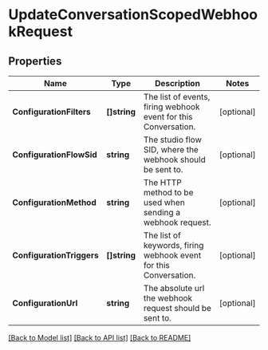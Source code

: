 # UpdateConversationScopedWebhookRequest

## Properties

Name | Type | Description | Notes
------------ | ------------- | ------------- | -------------
**ConfigurationFilters** | **[]string** | The list of events, firing webhook event for this Conversation. | [optional] 
**ConfigurationFlowSid** | **string** | The studio flow SID, where the webhook should be sent to. | [optional] 
**ConfigurationMethod** | **string** | The HTTP method to be used when sending a webhook request. | [optional] 
**ConfigurationTriggers** | **[]string** | The list of keywords, firing webhook event for this Conversation. | [optional] 
**ConfigurationUrl** | **string** | The absolute url the webhook request should be sent to. | [optional] 

[[Back to Model list]](../README.md#documentation-for-models) [[Back to API list]](../README.md#documentation-for-api-endpoints) [[Back to README]](../README.md)


